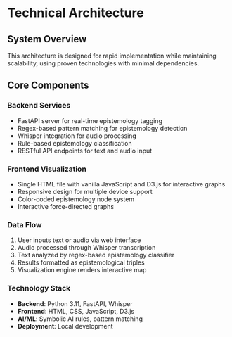 # Technical Architecture

## System Overview
This architecture is designed for rapid implementation while maintaining scalability, using proven technologies with minimal dependencies.

## Core Components

### Backend Services
- FastAPI server for real-time epistemology tagging
- Regex-based pattern matching for epistemology detection
- Whisper integration for audio processing
- Rule-based epistemology classification
- RESTful API endpoints for text and audio input

### Frontend Visualization
- Single HTML file with vanilla JavaScript and D3.js for interactive graphs
- Responsive design for multiple device support
- Color-coded epistemology node system
- Interactive force-directed graphs

### Data Flow
1. User inputs text or audio via web interface
2. Audio processed through Whisper transcription
3. Text analyzed by regex-based epistemology classifier
4. Results formatted as epistemological triples
5. Visualization engine renders interactive map

### Technology Stack
- **Backend**: Python 3.11, FastAPI, Whisper
- **Frontend**: HTML, CSS, JavaScript, D3.js
- **AI/ML**: Symbolic AI rules, pattern matching
- **Deployment**: Local development
